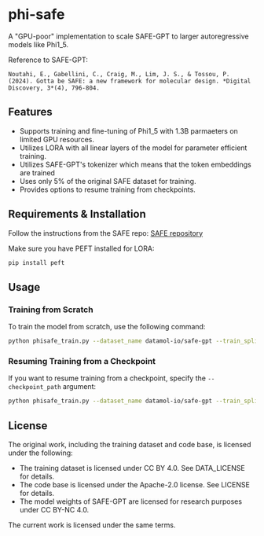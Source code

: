 
# phi-safe

A "GPU-poor" implementation to scale SAFE-GPT to larger autoregressive models like Phi1_5.

Reference to SAFE-GPT:

```
Noutahi, E., Gabellini, C., Craig, M., Lim, J. S., & Tossou, P. (2024). Gotta be SAFE: a new framework for molecular design. *Digital Discovery, 3*(4), 796-804.
```

## Features

- Supports training and fine-tuning of Phi1_5 with 1.3B parmaeters on limited GPU resources.
- Utilizes LORA with all linear layers of the model for parameter efficient training.
- Utilizes SAFE-GPT's tokenizer which means that the token embeddings are trained 
- Uses only 5% of the original SAFE dataset for training.
- Provides options to resume training from checkpoints.

## Requirements & Installation

Follow the instructions from the SAFE repo:
[SAFE repository](https://github.com/datamol-io/safe)


Make sure you have PEFT installed for LORA:

```bash
pip install peft
```


## Usage

### Training from Scratch

To train the model from scratch, use the following command:

```bash
python phisafe_train.py --dataset_name datamol-io/safe-gpt --train_split "train[:5%]" --eval_split "test[:5%]" --tokenizer_path "./tokenizer.json" --model_id "microsoft/phi-1_5" --model_path "phi1_5_updated" --output_dir ".saved_model/phi1_5-safemol" --max_seq_length 512 --learning_rate 2.0e-05 --max_steps -1 --num_train_epochs 1 --per_device_train_batch_size 32 --per_device_eval_batch_size 1 --bf16 --seed 42
```

### Resuming Training from a Checkpoint

If you want to resume training from a checkpoint, specify the `--checkpoint_path` argument:

```bash
python phisafe_train.py --dataset_name datamol-io/safe-gpt --train_split "train[:5%]" --eval_split "test[:5%]" --tokenizer_path "./tokenizer.json" --model_id "microsoft/phi-1_5" --model_path "phi1_5_updated" --output_dir ".saved_model/phi1_5-safemol" --max_seq_length 512 --learning_rate 2.0e-05 --max_steps -1 --num_train_epochs 1 --per_device_train_batch_size 32 --per_device_eval_batch_size 1 --bf16 --seed 42 --checkpoint_path "/path/to/checkpoint"
```


## License

The original work, including the training dataset and code base, is licensed under the following:

- The training dataset is licensed under CC BY 4.0. See DATA_LICENSE for details.
- The code base is licensed under the Apache-2.0 license. See LICENSE for details.
- The model weights of SAFE-GPT are licensed for research purposes under CC BY-NC 4.0.

The current work is licensed under the same terms.


